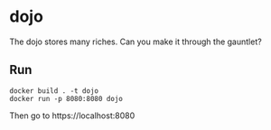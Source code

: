 # dojo

The dojo stores many riches. Can you make it through the gauntlet?

## Run

```
docker build . -t dojo
docker run -p 8080:8080 dojo
```

Then go to https://localhost:8080

